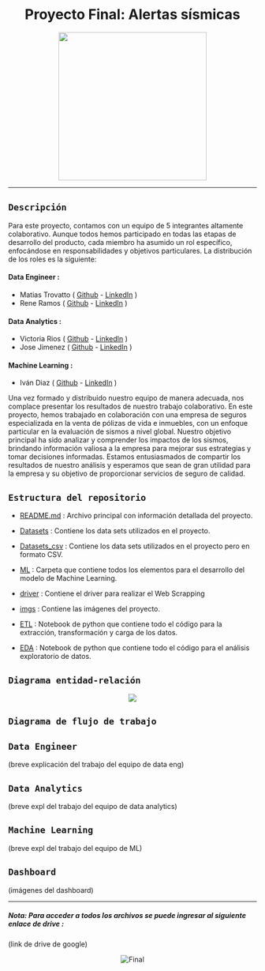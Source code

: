 
# <h1 align=center> **Proyecto Final: Alertas sísmicas** </h1>
                                            

<p align="center">
<img src="https://github.com/ReneRamosTrvn/alertas_sismicas/blob/main/imgs/Earthquake%20safety%20steps%20with%20disaster%20emergency%20action%20advice%20outline%20diagram.jpg"  height=300>
</p>

--- 
## `Descripción`

Para este proyecto, contamos con un equipo de 5 integrantes altamente colaborativo. Aunque todos hemos participado en todas las etapas de desarrollo del producto, cada miembro ha asumido un rol específico, enfocándose en responsabilidades y objetivos particulares. La distribución de los roles es la siguiente:

#### Data Engineer :
+ Matias Trovatto ( [Github](https://github.com/MatyTrova) - [LinkedIn](https://www.linkedin.com/in/matias-trovatto-b33972255/) )
+ Rene Ramos  ( [Github](https://github.com/ReneRamosTrvn) - [LinkedIn](https://www.linkedin.com/in/ren%C3%A9-ramos-669536194/) )

#### Data Analytics :
+ Victoria Rios ( [Github](https://github.com/QuimeraRios) - [LinkedIn](https://www.linkedin.com/in/victoria-rios-datascience/) )
+ Jose Jimenez ( [Github](https://github.com/josej16) - [LinkedIn](https://www.linkedin.com/in/jos%C3%A9-antonio-jim%C3%A9nez-tob%C3%ADa-77914913b/) )

#### Machine Learning :
+ Iván Diaz  ( [Github](https://github.com/Ivancadi) - [LinkedIn](https://www.linkedin.com/in/ivan-diaz-ca%C3%B1avera-739124211/) )


Una vez formado y distribuido nuestro equipo de manera adecuada, nos complace presentar los resultados de nuestro trabajo colaborativo. En este proyecto, hemos trabajado en colaboración con una empresa de seguros especializada en la venta de pólizas de vida e inmuebles, con un enfoque particular en la evaluación de sismos a nivel global. Nuestro objetivo principal ha sido analizar y comprender los impactos de los sismos, brindando información valiosa a la empresa para mejorar sus estrategias y tomar decisiones informadas. Estamos entusiasmados de compartir los resultados de nuestro análisis y esperamos que sean de gran utilidad para la empresa y su objetivo de proporcionar servicios de seguro de calidad.



## `Estructura del repositorio`

- [README.md](./README.md) : Archivo principal con información detallada del proyecto.

- [Datasets](./Datasets) : Contiene los data sets utilizados en el proyecto.

- [Datasets_csv](./Datasets_csv) : Contiene los data sets utilizados en el proyecto pero en formato CSV.

- [ML](./ML) : Carpeta que contiene todos los elementos para el desarrollo del modelo de Machine Learning.

- [driver](./driver) : Contiene el driver para realizar el Web Scrapping

- [imgs](./imgs) : Contiene las imágenes del proyecto.

- [ETL](./ETL.ipynb) : Notebook de python que contiene todo el código para la extracción, transformación y carga de los datos.

- [EDA](./EDA.ipynb) : Notebook de python que contiene todo el código para el análisis exploratorio de datos.

## `Diagrama entidad-relación` 

<p align="center">
<img src="https://github.com/ReneRamosTrvn/alertas_sismicas/blob/main/imgs/Diagrama%20ER.png">
</p>


## `Diagrama de flujo de trabajo` 


## `Data Engineer` 

(breve explicación del trabajo del equipo de data eng)

## `Data Analytics` 

(breve expl del trabajo del equipo de data analytics)

## `Machine Learning` 

(breve expl del trabajo del equipo de ML)

## `Dashboard` 

(imágenes del dashboard)

---
##### Nota: Para acceder a todos los archivos se puede ingresar al siguiente enlace de drive : 
(link de drive de google)

<p align="center">
<img src="https://github.com/ReneRamosTrvn/alertas_sismicas/blob/main/imgs/henry.jpg"  alt="Final">
</p>


